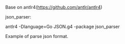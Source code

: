 Base on antlr4(https://github.com/antlr/antlr4)

json_parser:

antlr4 -Dlanguage=Go JSON.g4 -package json_parser

Example of parse json format.
